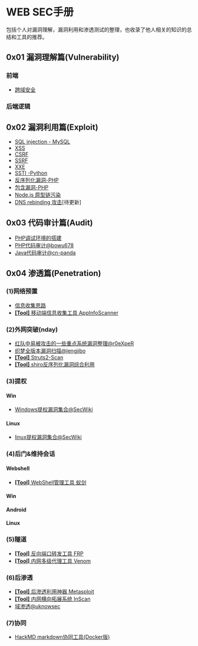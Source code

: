 # WEB SEC手册
包括个人对漏洞理解，漏洞利用和渗透测试的整理，也收录了他人相关的知识的总结和工具的推荐。
## 0x01 漏洞理解篇(Vulnerability)
### 前端
- [跨域安全](https://github.com/ReAbout/web-exp/blob/master/vul/VUL-CrossDomain.md)
### 后端逻辑
## 0x02 漏洞利用篇(Exploit)
- [SQL injection - MySQL](https://github.com/ReAbout/web-exp/blob/master/exp/EXP-SQLi-MySQL.md)
- [XSS](https://github.com/ReAbout/web-exp/blob/master/exp/EXP-XSS.md)
- [CSRF](https://github.com/ReAbout/web-exp/blob/master/exp/EXP-CSRF.md)
- [SSRF](https://github.com/ReAbout/web-exp/blob/master/exp/EXP-SSRF.md)
- [XXE](https://github.com/ReAbout/web-exp/blob/master/exp/EXP-XXE.md)
- [SSTI -Python](https://github.com/ReAbout/web-exp/blob/master/exp/EXP-SSTI.md)
- [反序列化漏洞-PHP](https://github.com/ReAbout/web-exp/blob/master/exp/EXP-PHP-Unserialize.md)
- [包含漏洞-PHP](https://github.com/ReAbout/web-exp/blob/master/exp/EXP-Include-PHP.md)
- [Node.js 原型链污染](https://github.com/ReAbout/web-exp/blob/master/exp/EXP-nodejs-proto.md)
- [DNS rebinding 攻击]()[待更新]
## 0x03 代码审计篇(Audit)
- [PHP调试环境的搭建](https://github.com/ReAbout/web-exp/blob/master/audit/AUD-PHP-Debug.md)
- [PHP代码审计@bowu678](https://github.com/bowu678/php_bugs)
- [Java代码审计@cn-panda](https://github.com/cn-panda/JavaCodeAudit)

## 0x04 渗透篇(Penetration)
### (1)网络预置
- [信息收集思路](https://github.com/ReAbout/web-exp/blob/master/penetration/PEN-Info.md)
- [**[Tool]** 移动端信息收集工具 AppInfoScanner](https://github.com/kelvinBen/AppInfoScanner)
### (2)外网突破(nday)
- [红队中易被攻击的一些重点系统漏洞整理@r0eXpeR](https://github.com/r0eXpeR/redteam_vul)
- [织梦全版本漏洞扫描@lengjibo](https://github.com/lengjibo/dedecmscan)
- [**[Tool]** Struts2-Scan](https://github.com/HatBoy/Struts2-Scan)
- [**[Tool]** shiro反序列化漏洞综合利用](https://github.com/j1anFen/shiro_attack)
### (3)提权
#### Win
- [Windows提权漏洞集合@SecWiki](https://github.com/SecWiki/windows-kernel-exploits)
#### Linux
- [linux提权漏洞集合@SecWiki](https://github.com/SecWiki/linux-kernel-exploits)
### (4)后门&维持会话
#### Webshell
- [**[Tool]** WebShell管理工具 蚁剑](https://github.com/AntSwordProject/AntSword-Loader)
#### Win
#### Android
#### Linux
### (5)隧道
- [**[Tool]** 反向端口转发工具 FRP](https://github.com/fatedier/frp)
- [**[Tool]** 内网多级代理工具 Venom](https://github.com/Dliv3/Venom/releases)
### (6)后渗透
- [**[Tool]** 后渗透利用神器 Metasploit](https://www.metasploit.com/)
- [**[Tool]** 内网横向拓展系统 InScan](https://github.com/inbug-team/InScan)
- [域渗透@uknowsec](https://github.com/uknowsec/Active-Directory-Pentest-Notes)
### (7)协同
- [HackMD markdown协同工具(Docker版)](https://hackmd.io/c/codimd-documentation/%2Fs%2Fcodimd-docker-deployment)


